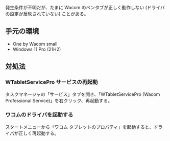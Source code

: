 発生条件が不明だが、たまに Wacom のペンタブが正しく動作しない (ドライバの設定が反映されていない) ことがある。

## 手元の環境

- One by Wacom small
- Windows 11 Pro (21H2)

## 対処法

### WTabletServicePro サービスの再起動

タスクマネージャの「サービス」タブを開き、「WTabletServicePro (Wacom Professional Service)」を右クリック、再起動する。

### ワコムのドライバを起動する

スタートメニューから「ワコム タブレットのプロパティ」を起動すると、ドライバが正しく再起動する。
